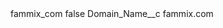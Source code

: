 <?xml version="1.0" encoding="UTF-8"?>
<CustomMetadata xmlns="http://soap.sforce.com/2006/04/metadata" xmlns:xsi="http://www.w3.org/2001/XMLSchema-instance" xmlns:xsd="http://www.w3.org/2001/XMLSchema">
    <label>fammix_com</label>
    <protected>false</protected>
    <values>
        <field>Domain_Name__c</field>
        <value xsi:type="xsd:string">fammix.com</value>
    </values>
</CustomMetadata>
